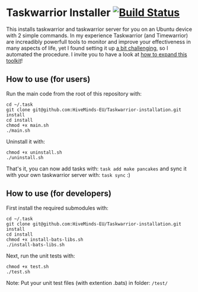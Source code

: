 # Taskwarrior Installer [![Build Status](https://travis-ci.org/a-t-0/Taskwarrior-installation.svg?branch=refactor_to_shell)](https://travis-ci.org/a-t-0/Taskwarrior-installation)
This installs taskwarrior and taskwarrior server for you on an Ubuntu device with 2 simple commands. In my experience Taskwarrior (and Timewarrior) are increadibly powerfull tools to monitor and improve your effectiveness in many aspects of life, yet I found setting it up [a bit challenging](https://www.youtube.com/watch?v=nuE4v5xKIWc), so I automated the procedure. I invite you to have a look at [how to expand this toolkit](https://github.com/HiveMinds-EU/Taskwarrior-installation/issues?q=is%3Aopen+is%3Aissue+label%3Aenhancement)!

## How to use (for users)
Run the main code from the root of this repository with:
```
cd ~/.task
git clone git@github.com:HiveMinds-EU/Taskwarrior-installation.git install
cd install
chmod +x main.sh
./main.sh
```
Uninstall it with:
```
chmod +x uninstall.sh
./uninstall.sh
```
That's it, you can now add tasks with: `task add make pancakes` and sync it with your own taskwarrior server with: `task sync` :)

## How to use (for developers)
First install the required submodules with:
```
cd ~/.task
git clone git@github.com:HiveMinds-EU/Taskwarrior-installation.git install
cd install
chmod +x install-bats-libs.sh
./install-bats-libs.sh
```

Next, run the unit tests with:
```
chmod +x test.sh
./test.sh
```
Note: Put your unit test files (with extention .bats) in folder: `/test/`
